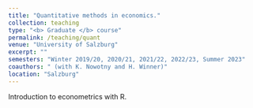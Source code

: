 ```yaml
---
title: "Quantitative methods in economics."
collection: teaching
type: "<b> Graduate </b> course"
permalink: /teaching/quant
venue: "University of Salzburg"
excerpt: ""
semesters: "Winter 2019/20, 2020/21, 2021/22, 2022/23, Summer 2023"
coauthors: " (with K. Nowotny and H. Winner)"
location: "Salzburg"
---
```


Introduction to econometrics with R.
